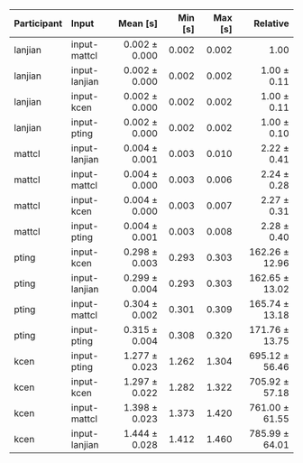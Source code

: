 | Participant | Input | Mean [s] | Min [s] | Max [s] | Relative |
|:---|:---|---:|---:|---:|---:|
| lanjian | input-mattcl | 0.002 ± 0.000 | 0.002 | 0.002 | 1.00 |
| lanjian | input-lanjian | 0.002 ± 0.000 | 0.002 | 0.002 | 1.00 ± 0.11 |
| lanjian | input-kcen | 0.002 ± 0.000 | 0.002 | 0.002 | 1.00 ± 0.11 |
| lanjian | input-pting | 0.002 ± 0.000 | 0.002 | 0.002 | 1.00 ± 0.10 |
| mattcl | input-lanjian | 0.004 ± 0.001 | 0.003 | 0.010 | 2.22 ± 0.41 |
| mattcl | input-mattcl | 0.004 ± 0.000 | 0.003 | 0.006 | 2.24 ± 0.28 |
| mattcl | input-kcen | 0.004 ± 0.000 | 0.003 | 0.007 | 2.27 ± 0.31 |
| mattcl | input-pting | 0.004 ± 0.001 | 0.003 | 0.008 | 2.28 ± 0.40 |
| pting | input-kcen | 0.298 ± 0.003 | 0.293 | 0.303 | 162.26 ± 12.96 |
| pting | input-lanjian | 0.299 ± 0.004 | 0.293 | 0.303 | 162.65 ± 13.02 |
| pting | input-mattcl | 0.304 ± 0.002 | 0.301 | 0.309 | 165.74 ± 13.18 |
| pting | input-pting | 0.315 ± 0.004 | 0.308 | 0.320 | 171.76 ± 13.75 |
| kcen | input-pting | 1.277 ± 0.023 | 1.262 | 1.304 | 695.12 ± 56.46 |
| kcen | input-kcen | 1.297 ± 0.022 | 1.282 | 1.322 | 705.92 ± 57.18 |
| kcen | input-mattcl | 1.398 ± 0.023 | 1.373 | 1.420 | 761.00 ± 61.55 |
| kcen | input-lanjian | 1.444 ± 0.028 | 1.412 | 1.460 | 785.99 ± 64.01 |
